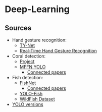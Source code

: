 # Deep-Learning


## Sources
- Hand gesture recognition:
  - [TY-Net](https://ieeexplore.ieee.org/stamp/stamp.jsp?tp=&arnumber=10353968&tag=1)
  - [Real-Time Hand Gesture Recognition](https://www.mdpi.com/2076-3417/11/9/4164)
- Coral detection:
  - [Project](https://universe.roboflow.com/capstone-akjww/coral-reef-health-identifier)
  - [MFFN YOLO](https://www.researchgate.net/publication/367317996_MAFFN_YOLOv5_Multi-Scale_Attention_Feature_Fusion_Network_on_the_YOLOv5_Model_for_the_Health_Detection_of_Coral-Reefs_Using_a_Built-In_Benchmark_Dataset)
    - [Connected papers](https://www.connectedpapers.com/main/ae009d5d335e9b6bc4023ff2a616fd6ed59c5dfc/Maffn_Yolov5%3A-Multi%20Scale-Attention-Feature-Fusion-Network-on-Yolov5-Model-for-the-Health-Detection-of-Coral%20Reefs-Using-Built%20In-Benchmark-Dataset/graph)
- Fish detection:
  - [FishNet](https://openaccess.thecvf.com/content/ICCV2023/papers/Khan_FishNet_A_Large-scale_Dataset_and_Benchmark_for_Fish_Recognition_Detection_ICCV_2023_paper.pdf)
    - [Connected papers](https://www.connectedpapers.com/main/ceabdbedda22134952b7695936822e202b50320a/FishNet%3A-A-Large%20scale-Dataset-and-Benchmark-for-Fish-Recognition%2C-Detection%2C-and-Functional-Trait-Prediction/graph)
  - [YOLO-Fish](https://www.sciencedirect.com/science/article/pii/S1574954122002977?ref=pdf_download&fr=RR-9&rr=9554add4aac3ea35)
  - [WildFish Dataset](https://github.com/PeiqinZhuang/WildFish?tab=readme-ov-file)
- [YOLO versions](https://viso.ai/computer-vision/yolo-explained/)
